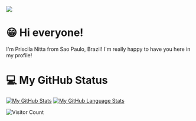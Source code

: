 <img src= "https://user-images.githubusercontent.com/73479796/111246153-88daa400-85e4-11eb-9365-06f9801fa56b.png">

# 😁 Hi everyone!

I'm Priscila Nitta from Sao Paulo, Brazil! I'm really happy to have you here in my profile!



# 💻 My GitHub Status

[![My GitHub Stats](https://github-readme-stats.vercel.app/api/?username=pri-nitta&count_private=true&theme=tokyonight&showicons=true)]()
[![My GitHub Language Stats](https://github-readme-stats.vercel.app/api/top-langs/?username=pri-nitta&langs_count=5&theme=tokyonight)]()

![Visitor Count](https://profile-counter.glitch.me/{pri-nitta}/count.svg)
